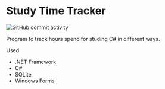# Study Time Tracker
![GitHub commit activity](https://img.shields.io/github/commit-activity/w/Vadim1108/Study-Time-Tracker)


Program to track hours spend for studing C# in different ways.

Used
- .NET Framework 
- C#
- SQLite
- Windows Forms
